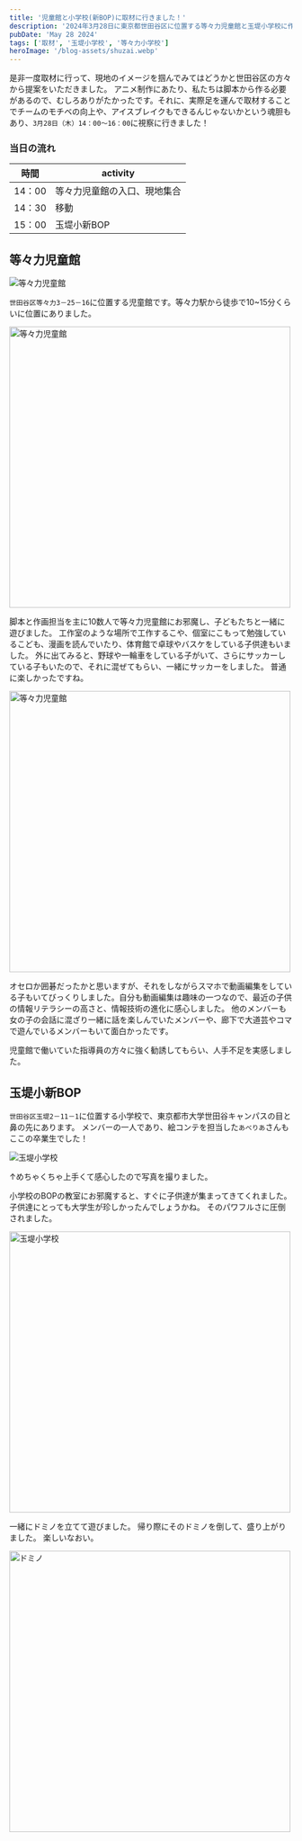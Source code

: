 ```yaml
---
title: '児童館と小学校(新BOP)に取材に行きました！'
description: '2024年3月28日に東京都世田谷区に位置する等々力児童館と玉堤小学校に作品制作のため取材に行きました！'
pubDate: 'May 28 2024'
tags: ['取材', '玉堤小学校', '等々力小学校']
heroImage: '/blog-assets/shuzai.webp'
---
```


是非一度取材に行って、現地のイメージを掴んでみてはどうかと世田谷区の方々から提案をいただきました。
アニメ制作にあたり、私たちは脚本から作る必要があるので、むしろありがたかったです。それに、実際足を運んで取材することでチームのモチベの向上や、アイスブレイクもできるんじゃないかという魂胆もあり、`3月28日（木）14：00～16：00`に視察に行きました！

### 当日の流れ

| 時間 | activity |
| -- | -- |
| 14：00 | 等々力児童館の入口、現地集合 |
| 14：30 | 移動 |
|15：00 | 玉堤小新BOP |

## 等々力児童館

![等々力児童館](/blog-assets/images/jidoukan-1.webp)

`世田谷区等々力3－25－16`に位置する児童館です。等々力駅から徒歩で10~15分くらいに位置にありました。

<img src="/blog-assets/images/jidoukan-2.webp" alt="等々力児童館" width="500" />

脚本と作画担当を主に10数人で等々力児童館にお邪魔し、子どもたちと一緒に遊びました。
工作室のような場所で工作するこや、個室にこもって勉強しているこども、漫画を読んでいたり、体育館で卓球やバスケをしている子供達もいました。
外に出てみると、野球や一輪車をしている子がいて、さらにサッカーしている子もいたので、それに混ぜてもらい、一緒にサッカーをしました。
普通に楽しかったですね。

<img src="/blog-assets/images/jidoukan-3.webp" alt="等々力児童館" width="500" />

オセロか囲碁だったかと思いますが、それをしながらスマホで動画編集をしている子もいてびっくりしました。自分も動画編集は趣味の一つなので、最近の子供の情報リテラシーの高さと、情報技術の進化に感心しました。
他のメンバーも女の子の会話に混ざり一緒に話を楽しんでいたメンバーや、廊下で大道芸やコマで遊んでいるメンバーもいて面白かったです。

児童館で働いていた指導員の方々に強く勧誘してもらい、人手不足を実感しました。

## 玉堤小新BOP

`世田谷区玉堤2－11－1`に位置する小学校で、東京都市大学世田谷キャンパスの目と鼻の先にあります。
メンバーの一人であり、絵コンテを担当した`あべりあ`さんもここの卒業生でした！

![玉堤小学校](/blog-assets/images/tamashou-1.webp)

↑めちゃくちゃ上手くて感心したので写真を撮りました。

小学校のBOPの教室にお邪魔すると、すぐに子供達が集まってきてくれました。子供達にとっても大学生が珍しかったんでしょうかね。
そのパワフルさに圧倒されました。

<img src="/blog-assets/images/tamashou-2.webp" alt="玉堤小学校" width="500" />

一緒にドミノを立てて遊びました。
帰り際にそのドミノを倒して、盛り上がりました。
楽しいなおい。

<img src="/blog-assets/images/domino.gif" alt="ドミノ" width="500" />
